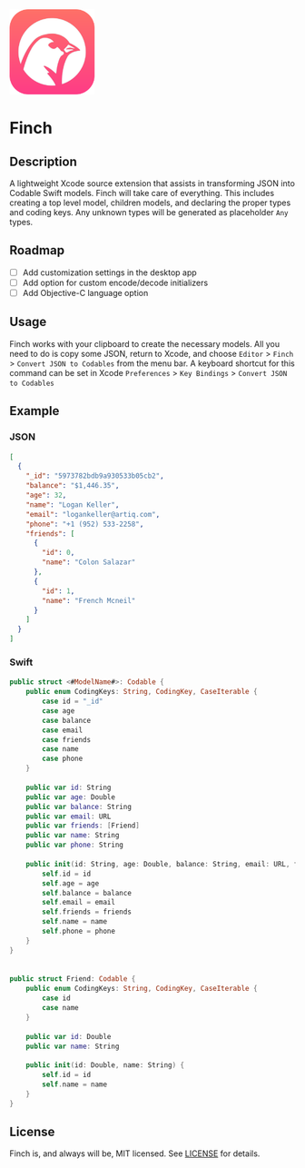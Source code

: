 <img src="https://github.com/NicholasBellucci/Finch/blob/main/Icons/finch.logo.png" width="150"/>

# Finch

## Description
A lightweight Xcode source extension that assists in transforming JSON into Codable Swift models. 
Finch will take care of everything. This includes creating a top level model, children models, and declaring the proper types and coding keys. Any unknown types will be generated as placeholder `Any` types.

## Roadmap

- [ ] Add customization settings in the desktop app
- [ ] Add option for custom encode/decode initializers
- [ ] Add Objective-C language option

## Usage
Finch works with your clipboard to create the necessary models. All you need to do is copy some JSON, return to Xcode, and choose `Editor` > `Finch` > `Convert JSON to Codables` from the menu bar. A keyboard shortcut for this command can be set in Xcode `Preferences` > `Key Bindings` > `Convert JSON to Codables`

## Example
### JSON
```json
[
  {
    "_id": "5973782bdb9a930533b05cb2",
    "balance": "$1,446.35",
    "age": 32,
    "name": "Logan Keller",
    "email": "logankeller@artiq.com",
    "phone": "+1 (952) 533-2258",
    "friends": [
      {
        "id": 0,
        "name": "Colon Salazar"
      },
      {
        "id": 1,
        "name": "French Mcneil"
      }
    ]
  }
]
```
### Swift
```swift
public struct <#ModelName#>: Codable {
    public enum CodingKeys: String, CodingKey, CaseIterable {
        case id = "_id"
        case age
        case balance
        case email
        case friends
        case name
        case phone
    }

    public var id: String
    public var age: Double
    public var balance: String
    public var email: URL
    public var friends: [Friend]
    public var name: String
    public var phone: String

    public init(id: String, age: Double, balance: String, email: URL, friends: [Friend], name: String, phone: String) {
        self.id = id
        self.age = age
        self.balance = balance
        self.email = email
        self.friends = friends
        self.name = name
        self.phone = phone
    }
}


public struct Friend: Codable {
    public enum CodingKeys: String, CodingKey, CaseIterable {
        case id
        case name
    }

    public var id: Double
    public var name: String

    public init(id: Double, name: String) {
        self.id = id
        self.name = name
    }
}
```

## License

Finch is, and always will be, MIT licensed. See [LICENSE](LICENSE) for details.
